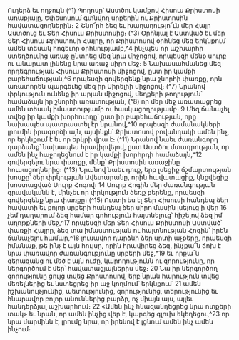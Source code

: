 
Ուղերձ եւ ողջույն
(^1) Պողոսը՝ Աստծու կամքով Հիսուս Քրիստոսի առաքյալը, Եփեսոսում գտնվող սրբերին ու Քրիստոսին
հավատացողներին։ 2 Շնո՜րհ ձեզ եւ խաղաղությո՜ւն մեր Հայր Աստծուց եւ Տեր Հիսուս Քրիստոսից։
(^3) Օրհնյալ է Աստված եւ մեր Տեր Հիսուս Քրիստոսի Հայրը, որ Քրիստոսով օրհնեց մեզ երկնքում ամեն տեսակ
հոգեւոր օրհնությամբ,^4 ինչպես որ աշխարհի ստեղծումից առաջ ընտրեց մեզ նրա միջոցով, որպեսզի մենք սուրբ ու
անարատ լինենք նրա առաջ սիրո մեջ։ 5 Նախասահմանեց մեզ որդեգրության Հիսուս Քրիստոսի միջոցով, ըստ իր կամքի
բարեհաճության,^6 որպեսզի գովերգենք նրա շնորհի փառքը, որն առատորեն պարգեւեց մեզ իր Սիրելիի միջոցով։
(^7) Նրանով փրկություն ունենք իր արյան միջոցով, մեղքերի թողություն՝ համաձայն իր շնորհի առատության, (^8) որ մեր մեջ
առատացրեց ամեն տեսակ իմաստությամբ ու հասկացողությամբ։ 9 Մեզ ճանաչել տվեց իր կամքի խորհուրդը՝ ըստ իր
բարեհաճության, որը նախապես պատրաստել էր նրանով,^10 որպեսզի ժամանակների լրումին իրագործի այն, այսինքն՝
Քրիստոսով բովանդակի ամեն ինչ, որ երկնքում է եւ որ երկրի վրա է։
(^11) Նրանով նաեւ ժառանգորդ դարձանք՝ նախապես հրավիրվելով, ըստ Աստծու մտադրության, որ ամեն ինչ
հաջողեցնում է իր կամքի խորհրդի համաձայն,^12 գովերգելու նրա փառքը, մենք՝ Քրիստոսին առաջինը հուսացողներից։
(^13) Նրանով նաեւ դուք, երբ լսեցիք ճշմարտության խոսքը՝ ձեր փրկության Ավետարանը, որին հավատացիք, կնքվեցիք
խոստացված Սուրբ Հոգով։ 14 Սուրբ Հոգին մեր ժառանգության գրավականն է, մինչեւ որ փրկություն ձեռք բերենք,
որպեսզի գովերգենք նրա փառքը։
(^15) Ուստի ես էլ Տեր Հիսուսի հանդեպ ձեր հավատի եւ բոլոր սրբերի հանդեպ ձեր սիրո մասին լսելուց ի վեր 16 չեմ
դադարում ձեզ համար գոհություն հայտնելուց՝ հիշելով ձեզ իմ աղոթքների մեջ,^17 որպեսզի մեր Տեր Հիսուս Քրիստոսի
Աստված՝ փառքի Հայրը, ձեզ տա իմաստության ու հայտնության Հոգին՝ իրեն ճանաչելու համար,^18 լուսավոր դարձնի
ձեր սրտի աչքերը, որպեսզի իմանաք, թե ի՛նչ է այն հույսը, որին հրավիրեց ձեզ, ինչքա՜ն ճոխ է նրա փառավոր
ժառանգությունը սրբերի մեջ,^19 եւ որքա՜ն գերազանց ու մեծ է այն ուժը, կարողությունն ու զորությունը, որ ներգործում
է մեր՝ հավատացյալներիս մեջ։ 20 Նա իր ներգործող զորությունը ցույց տվեց Քրիստոսով, երբ նրան հարություն տվեց
մեռելներից եւ նստեցրեց իր աջ կողմում՝ երկնքում՝ 21 ամեն իշխանությունից, պետությունից, զորությունից,
տերությունից եւ հնարավոր բոլոր անուններից բարձր, ոչ միայն այս, այլեւ հանդերձյալ աշխարհում։ 22 «Ամեն ինչ
հնազանդեցրեց նրա ոտքերի տակ» եւ նրան, որ ամեն ինչից վեր է, կարգեց գլուխ եկեղեցու,^23 որ նրա մարմինն է, լրումը
նրա, որ իրենով է լցնում ամեն ինչ ամեն ինչում։

